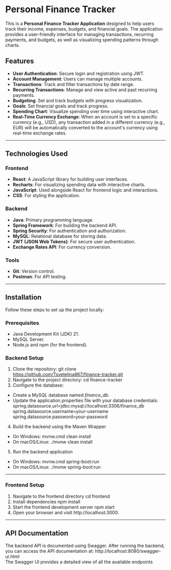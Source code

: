 # Personal Finance Tracker
This is a **Personal Finance Tracker Application** designed to help users track their income, expenses, budgets, and financial goals. The application provides a user-friendly interface for managing transactions, recurring payments, and budgets, as well as visualizing spending patterns through charts.


## Features
- **User Authentication**: Secure login and registration using JWT.
- **Account Management**: Users can manage multiple accounts.
- **Transactions**: Track and filter transactions by date range.
- **Recurring Transactions**: Manage and view active and past recurring payments.
- **Budgeting**: Set and track budgets with progress visualization.
- **Goals**: Set financial goals and track progress.
- **Spending Chart**: Visualize spending over time using interactive chart.
- **Real-Time Currency Exchange**: When an account is set to a specific currency (e.g., USD), any transaction added in a different currency (e.g., EUR) will be automatically converted to the account's currency using real-time exchange rates.


---


## Technologies Used
### Frontend
- **React**: A JavaScript library for building user interfaces.
- **Recharts**: For visualizing spending data with interactive charts.
- **JavaScript**: Used alongside React for frontend logic and interactions.
- **CSS**: For styling the application.

### Backend
- **Java**: Primary programming language.
- **Spring Framework**: For building the backend API.
- **Spring Security**: For authentication and authorization.
- **MySQL**: Relational database for storing data.
- **JWT (JSON Web Tokens)**: For secure user authentication.
- **Exchange Rates API**: For currency conversion.

### Tools
- **Git**: Version control.
- **Postman**: For API testing.


---


## Installation
Follow these steps to set up the project locally:

### Prerequisites
- Java Development Kit (JDK) 21.
- MySQL Server.
- Node.js and npm (for the frontend).

### Backend Setup
1. Clone the repository:
   git clone https://github.com/Tsvetelina867/finance-tracker.git
2. Navigate to the project directory:
   cd finance-tracker
3. Configure the database:
- Create a MySQL database named *finance_db*.
- Update the application.properties file with your database credentials:
spring.datasource.url=jdbc:mysql://localhost:3306/finance_db
spring.datasource.username=your-username
spring.datasource.password=your-password

4. Build the backend using the Maven Wrapper
- On Windows:
mvnw.cmd clean install
- On macOS/Linux:
./mvnw clean install
5. Run the backend application
- On Windows: mvnw.cmd spring-boot:run
- On macOS/Linux: ./mvnw spring-boot:run


---


### Frontend Setup
1. Navigate to the frontend directory
cd frontend
2. Install dependencies
npm install
3. Start the frontend development server
npm start
4. Open your browser and visit http://localhost:3000.


----


## API Documentation
The backend API is documented using Swagger. After running the backend, you can access the API documentation at: http://localhost:8080/swagger-ui.html  
The Swagger UI provides a detailed view of all the available endpoints 
